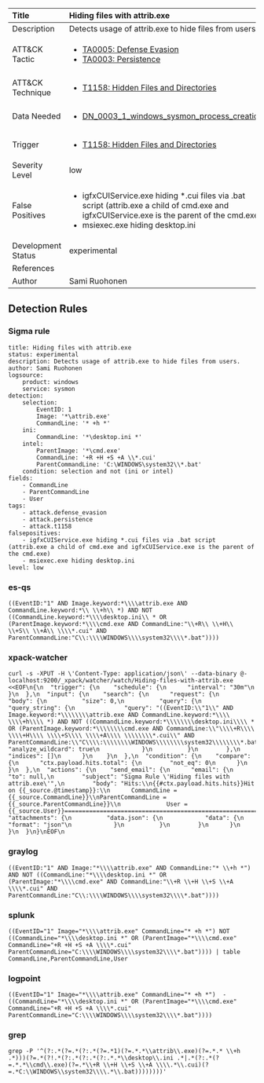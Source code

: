 | Title                | Hiding files with attrib.exe                                                                                                                                                 |
|:---------------------|:------------------------------------------------------------------------------------------------------------------------------------------------------------|
| Description          | Detects usage of attrib.exe to hide files from users.                                                                                                                                           |
| ATT&amp;CK Tactic    | <ul><li>[TA0005: Defense Evasion](https://attack.mitre.org/tactics/TA0005)</li><li>[TA0003: Persistence](https://attack.mitre.org/tactics/TA0003)</li></ul>  |
| ATT&amp;CK Technique | <ul><li>[T1158: Hidden Files and Directories](https://attack.mitre.org/techniques/T1158)</li></ul>                             |
| Data Needed          | <ul><li>[DN_0003_1_windows_sysmon_process_creation](../Data_Needed/DN_0003_1_windows_sysmon_process_creation.md)</li></ul>                                                         |
| Trigger              | <ul><li>[T1158: Hidden Files and Directories](../Triggers/T1158.md)</li></ul>  |
| Severity Level       | low                                                                                                                                                 |
| False Positives      | <ul><li>igfxCUIService.exe hiding *.cui files via .bat script (attrib.exe a child of cmd.exe and igfxCUIService.exe is the parent of the cmd.exe)</li><li>msiexec.exe hiding desktop.ini</li></ul>                                                                  |
| Development Status   | experimental                                                                                                                                                |
| References           | <ul></ul>                                                          |
| Author               | Sami Ruohonen                                                                                                                                                |


## Detection Rules

### Sigma rule

```
title: Hiding files with attrib.exe
status: experimental
description: Detects usage of attrib.exe to hide files from users.
author: Sami Ruohonen
logsource:
    product: windows
    service: sysmon
detection:
    selection:
        EventID: 1
        Image: '*\attrib.exe'
        CommandLine: '* +h *'
    ini:
        CommandLine: '*\desktop.ini *'
    intel:
        ParentImage: '*\cmd.exe'
        CommandLine: '+R +H +S +A \\*.cui'
        ParentCommandLine: 'C:\WINDOWS\system32\\*.bat'
    condition: selection and not (ini or intel)
fields:
    - CommandLine
    - ParentCommandLine
    - User
tags:
    - attack.defense_evasion
    - attack.persistence
    - attack.t1158
falsepositives:
    - igfxCUIService.exe hiding *.cui files via .bat script (attrib.exe a child of cmd.exe and igfxCUIService.exe is the parent of the cmd.exe)
    - msiexec.exe hiding desktop.ini
level: low

```





### es-qs
    
```
((EventID:"1" AND Image.keyword:*\\\\attrib.exe AND CommandLine.keyword:*\\ \\+h\\ *) AND NOT ((CommandLine.keyword:*\\\\desktop.ini\\ * OR (ParentImage.keyword:*\\\\cmd.exe AND CommandLine:"\\+R\\ \\+H\\ \\+S\\ \\+A\\ \\\\*.cui" AND ParentCommandLine:"C\\:\\\\WINDOWS\\\\system32\\\\*.bat"))))
```


### xpack-watcher
    
```
curl -s -XPUT -H \'Content-Type: application/json\' --data-binary @- localhost:9200/_xpack/watcher/watch/Hiding-files-with-attrib.exe <<EOF\n{\n  "trigger": {\n    "schedule": {\n      "interval": "30m"\n    }\n  },\n  "input": {\n    "search": {\n      "request": {\n        "body": {\n          "size": 0,\n          "query": {\n            "query_string": {\n              "query": "((EventID:\\"1\\" AND Image.keyword:*\\\\\\\\attrib.exe AND CommandLine.keyword:*\\\\ \\\\+h\\\\ *) AND NOT ((CommandLine.keyword:*\\\\\\\\desktop.ini\\\\ * OR (ParentImage.keyword:*\\\\\\\\cmd.exe AND CommandLine:\\"\\\\+R\\\\ \\\\+H\\\\ \\\\+S\\\\ \\\\+A\\\\ \\\\\\\\*.cui\\" AND ParentCommandLine:\\"C\\\\:\\\\\\\\WINDOWS\\\\\\\\system32\\\\\\\\*.bat\\"))))",\n              "analyze_wildcard": true\n            }\n          }\n        },\n        "indices": []\n      }\n    }\n  },\n  "condition": {\n    "compare": {\n      "ctx.payload.hits.total": {\n        "not_eq": 0\n      }\n    }\n  },\n  "actions": {\n    "send_email": {\n      "email": {\n        "to": null,\n        "subject": "Sigma Rule \'Hiding files with attrib.exe\'",\n        "body": "Hits:\\n{{#ctx.payload.hits.hits}}Hit on {{_source.@timestamp}}:\\n      CommandLine = {{_source.CommandLine}}\\nParentCommandLine = {{_source.ParentCommandLine}}\\n             User = {{_source.User}}================================================================================\\n{{/ctx.payload.hits.hits}}",\n        "attachments": {\n          "data.json": {\n            "data": {\n              "format": "json"\n            }\n          }\n        }\n      }\n    }\n  }\n}\nEOF\n
```


### graylog
    
```
((EventID:"1" AND Image:"*\\\\attrib.exe" AND CommandLine:"* \\+h *") AND NOT ((CommandLine:"*\\\\desktop.ini *" OR (ParentImage:"*\\\\cmd.exe" AND CommandLine:"\\+R \\+H \\+S \\+A \\\\*.cui" AND ParentCommandLine:"C\\:\\\\WINDOWS\\\\system32\\\\*.bat"))))
```


### splunk
    
```
((EventID="1" Image="*\\\\attrib.exe" CommandLine="* +h *") NOT ((CommandLine="*\\\\desktop.ini *" OR (ParentImage="*\\\\cmd.exe" CommandLine="+R +H +S +A \\\\*.cui" ParentCommandLine="C:\\\\WINDOWS\\\\system32\\\\*.bat")))) | table CommandLine,ParentCommandLine,User
```


### logpoint
    
```
((EventID="1" Image="*\\\\attrib.exe" CommandLine="* +h *")  -((CommandLine="*\\\\desktop.ini *" OR (ParentImage="*\\\\cmd.exe" CommandLine="+R +H +S +A \\\\*.cui" ParentCommandLine="C:\\\\WINDOWS\\\\system32\\\\*.bat"))))
```


### grep
    
```
grep -P '^(?:.*(?=.*(?:.*(?=.*1)(?=.*.*\\attrib\\.exe)(?=.*.* \\+h .*)))(?=.*(?!.*(?:.*(?:.*(?:.*.*\\desktop\\.ini .*|.*(?:.*(?=.*.*\\cmd\\.exe)(?=.*\\+R \\+H \\+S \\+A \\\\.*\\.cui)(?=.*C:\\WINDOWS\\system32\\\\.*\\.bat))))))))'
```



